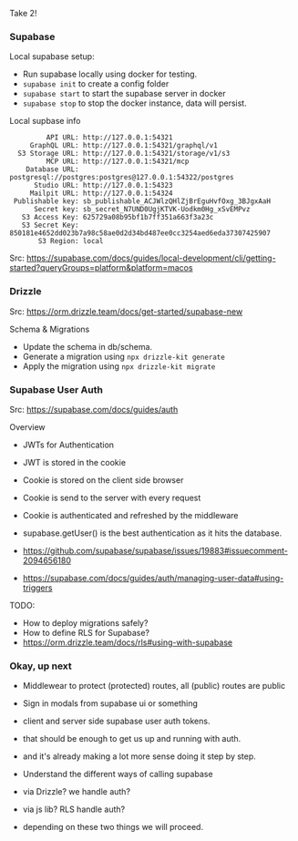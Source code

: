 Take 2!

### Supabase

Local supabase setup:
- Run supabase locally using docker for testing.
- `supabase init` to create a config folder
- `supabase start` to start the supabase server in docker
- `supabase stop` to stop the docker instance, data will persist.

Local supbase info
```
         API URL: http://127.0.0.1:54321
     GraphQL URL: http://127.0.0.1:54321/graphql/v1
  S3 Storage URL: http://127.0.0.1:54321/storage/v1/s3
         MCP URL: http://127.0.0.1:54321/mcp
    Database URL: postgresql://postgres:postgres@127.0.0.1:54322/postgres
      Studio URL: http://127.0.0.1:54323
     Mailpit URL: http://127.0.0.1:54324
 Publishable key: sb_publishable_ACJWlzQHlZjBrEguHvfOxg_3BJgxAaH
      Secret key: sb_secret_N7UND0UgjKTVK-Uodkm0Hg_xSvEMPvz
   S3 Access Key: 625729a08b95bf1b7ff351a663f3a23c
   S3 Secret Key: 850181e4652dd023b7a98c58ae0d2d34bd487ee0cc3254aed6eda37307425907
       S3 Region: local
```

Src: https://supabase.com/docs/guides/local-development/cli/getting-started?queryGroups=platform&platform=macos


### Drizzle

Src: https://orm.drizzle.team/docs/get-started/supabase-new

Schema & Migrations
- Update the schema in db/schema.
- Generate a migration using `npx drizzle-kit generate`
- Apply the migration using `npx drizzle-kit migrate`

### Supabase User Auth

Src: https://supabase.com/docs/guides/auth

Overview
- JWTs for Authentication
- JWT is stored in the cookie
- Cookie is stored on the client side browser
- Cookie is send to the server with every request
- Cookie is authenticated and refreshed by the middleware
- supabase.getUser() is the best authentication as it hits the database.

- https://github.com/supabase/supabase/issues/19883#issuecomment-2094656180
- https://supabase.com/docs/guides/auth/managing-user-data#using-triggers

TODO:
- How to deploy migrations safely?
- How to define RLS for Supabase?
- https://orm.drizzle.team/docs/rls#using-with-supabase

### Okay, up next
- Middlewear to protect (protected) routes, all (public) routes are public
- Sign in modals from supabase ui or something
- client and server side supabase user auth tokens.
- that should be enough to get us up and running with auth.
- and it's already making a lot more sense doing it step by step.

- Understand the different ways of calling supabase
- via Drizzle? we handle auth?
- via js lib? RLS handle auth?
- depending on these two things we will proceed.
